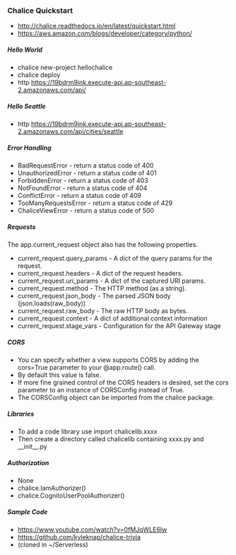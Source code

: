 ### Chalice Quickstart
* http://chalice.readthedocs.io/en/latest/quickstart.html
* https://aws.amazon.com/blogs/developer/category/python/

##### Hello World
* chalice new-project hellochalice
* chalice deploy
* http https://19bdrm9ink.execute-api.ap-southeast-2.amazonaws.com/api/

##### Hello Seattle
* http https://19bdrm9ink.execute-api.ap-southeast-2.amazonaws.com/api/cities/seattle

##### Error Handling
* BadRequestError - return a status code of 400
* UnauthorizedError - return a status code of 401
* ForbiddenError - return a status code of 403
* NotFoundError - return a status code of 404
* ConflictError - return a status code of 409
* TooManyRequestsError - return a status code of 429
* ChaliceViewError - return a status code of 500

##### Requests
The app.current_request object also has the following properties.
* current_request.query_params - A dict of the query params for the request.
* current_request.headers - A dict of the request headers.
* current_request.uri_params - A dict of the captured URI params.
* current_request.method - The HTTP method (as a string).
* current_request.json_body - The parsed JSON body (json.loads(raw_body))
* current_request.raw_body - The raw HTTP body as bytes.
* current_request.context - A dict of additional context information
* current_request.stage_vars - Configuration for the API Gateway stage

##### CORS
* You can specify whether a view supports CORS by adding the cors=True parameter to your @app.route() call.
* By default this value is false.
* If more fine grained control of the CORS headers is desired, set the cors parameter to an instance of CORSConfig instead of True.
* The CORSConfig object can be imported from the chalice package.

##### Libraries
* To add a code library use import chalicelib.xxxx
* Then create a directory called chalicelib containing xxxx.py and \_\_init\_\_.py

##### Authorization
* None
* chalice.IamAuthorizer()
* chalice.CognitoUserPoolAuthorizer()

##### Sample Code
* https://www.youtube.com/watch?v=0fMJqWLE6Iw
* https://github.com/kyleknap/chalice-trivia
* (cloned in ~/Serverless)